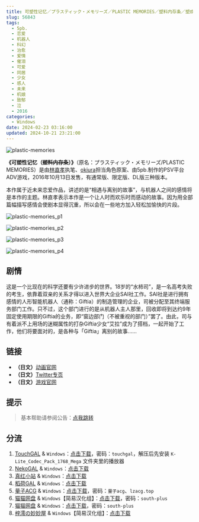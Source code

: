 ```yaml
---
title: 可塑性记忆／プラスティック・メモリーズ／PLASTIC MEMORIES／塑料内存条／塑成型记忆
slug: 56843
tags:
  - 5pb.
  - 恋爱
  - 机器人
  - 科幻
  - 治愈
  - 爱情
  - 催泪
  - 可爱
  - 同居
  - 少女
  - 感人
  - 未来
  - 机娘
  - 致郁
  - 泣
  - 2016
categories:
  - Windows
date: 2024-02-23 03:16:00
updated: 2024-10-21 23:21:00
---
```


![plastic-memories](https://static.30hb.cn/vndb/img/plastic-memories.webp)

**《可塑性记忆（~~塑料内存条~~）》**（原名：プラスティック・メモリーズ/PLASTIC MEMORIES）是由[林直孝](https://zh.moegirl.org.cn/林直孝)执笔、[okiura](https://zh.moegirl.org.cn/index.php?title=Okiura&action=edit&redlink=1)担当角色原案、由5pb.制作的PSV平台ADV游戏，2016年10月13日发售，有通常版、限定版、DL版三种版本。

<!--more-->

本作属于近未来恋爱作品，讲述的是“相遇与离别的故事”，与机器人之间的感情将是本作的主题。林直孝表示本作是一个让人时而欢乐时而感动的故事。因为用全部篇幅描写感情会使剧本显得沉重，所以会在一些地方加入轻松加愉快的片段。

![plastic-memories_p1](https://static.30hb.cn/vndb/img/plastic-memories_p1.webp)

![plastic-memories_p2](https://static.30hb.cn/vndb/img/plastic-memories_p2.webp)

![plastic-memories_p3](https://static.30hb.cn/vndb/img/plastic-memories_p3.webp)

![plastic-memories_p4](https://static.30hb.cn/vndb/img/plastic-memories_p4.webp)

## 剧情

这是一个比现在的科学还要有少许进步的世界。18岁的“水柿司”，是一名高考失败的考生，依靠着双亲的关系才得以进入世界大企业SAI社工作。SAI社是进行拥有感情的人形智能机器人（通称：Giftia）的制造管理的企业，司被分配至其终端服务部门工作。只不过，这个部门进行的是从机器人主人那里，回收即将到达约9年固定使用期限的Giftia的业务，即“窗边部门（不被重视的部门）”罢了。由此，司与有着派不上用场的迷糊属性的打杂Giftia少女“艾拉”成为了搭档，一起开始了工作，他们将要面对的，是各种与「Giftia」离别的故事......

## 链接

- **（日文）**[动画官网](https://www.plastic-memories.jp/)
- **（日文）**[Twitter专页](https://twitter.com/pla_memo/)
- **（日文）**[游戏官网](http://5pb.jp/games/plastic-memories/)

## 提示

> 基本帮助请参阅公告：[点我跳转](/)

## 分流

1. [TouchGAL](https://www.touchgal.us/) & `Windows`：[点击下载](https://pan.touchgal.net/s/2DlTg)，密码：`touchgal`，解压后先安装 `K-Lite_Codec_Pack_1768_Mega` 文件夹里的播放器
2. [NekoGAL](https://www.nekogal.com/) & `Windows`：[点击下载](https://pan.nekogal.top/s/krGFa)
3. [真红小站](https://www.shinnku.com/) & `Windows`：[点击下载](https://www.shinnku.com/api/download/0/win/%E5%8F%AF%E5%A1%91%E6%80%A7%E8%AE%B0%E5%BF%86.7z)
4. [稻荷GAL](https://inarigal.com/) & `Windows`：[点击下载](https://download.zrflie1.pw/PC/%E5%8F%AF%E5%A1%91%E6%80%A7%E8%AE%B0%E5%BF%86.7z)
5. [量子ACG](https://lzacg.org/) & `Windows`：[点击下载](https://lzacg.org/391)，密码：`量子acg`、`lzacg.top`
6. [猫猫网盘](https://catcat.cloud/) & `Windows`【简易汉化组】：[点击下载](https://catcat.cloud/d/GalGame/SP%E5%90%8E%E7%AB%AF1%5BGalGame%E5%88%86%E5%8C%BA%5D/%E5%8D%97%2BGalGame%E6%B1%89%E5%8C%96%E5%8C%BA%E5%85%A8%E5%8C%BA%E5%A4%87%E4%BB%BD%E5%90%88%E9%9B%86%5B%E9%87%8D%E5%8E%8B%5D-%E7%A6%BB%E6%95%A3/%E7%AC%AC%E4%B8%80%E8%BD%AE-Part2/Main/%5B5pb.%20Games%5D%20PLASTIC%20MEMORIES%20%20%E5%8F%AF%E5%A1%91%E6%80%A7%E8%AE%B0%E5%BF%86%20%E6%B1%89%E5%8C%96%E7%A1%AC%E7%9B%98%E7%89%88%5B%E5%8F%AF%E5%A1%91%E6%80%A7%E8%AE%B0%E5%BF%86%E8%B4%B4%E5%90%A7%26Woqu%2002%E5%A4%A7%E5%93%A5%20%E7%AE%80%E6%98%93%E6%B1%89%E5%8C%96%E7%BB%84%5D/%5B5pb.%20Games%5D%20PLASTIC%20MEMORIES%20%20%E5%8F%AF%E5%A1%91%E6%80%A7%E8%AE%B0%E5%BF%86%20%E6%B1%89%E5%8C%96%E7%A1%AC%E7%9B%98%E7%89%88%5B%E5%8F%AF%E5%A1%91%E6%80%A7%E8%AE%B0%E5%BF%86%E8%B4%B4%E5%90%A7%26Woqu%2002%E5%A4%A7%E5%93%A5%20%E7%AE%80%E6%98%93%E6%B1%89%E5%8C%96%E7%BB%84%5D.rar?sign=omEo_rpGM0yNOij98TC7-sGCrirhyJnav_A62KSoHIM=:0)，密码：`south-plus`
7. [猫猫网盘](https://catcat.cloud/) & `Windows`：[点击下载](https://catcat.cloud/d/GalGame/SP%E5%90%8E%E7%AB%AF1%5BGalGame%E5%88%86%E5%8C%BA%5D/%E7%BB%88%E7%82%B9%E6%B1%89%E5%8C%96%E9%87%8D%E6%95%B4v2%E7%89%88-%E7%A6%BB%E6%95%A3/%E6%9C%AC%E4%BD%93-Part1/%5BMAGES.%5D%20%E3%83%97%E3%83%A9%E3%82%B9%E3%83%86%E3%82%A3%E3%83%83%E3%82%AF%E3%83%BB%E3%83%A1%E3%83%A2%E3%83%AA%E3%83%BC%E3%82%BA%20%E5%8F%AF%E5%A1%91%E6%80%A7%E8%AE%B0%E5%BF%86.rar?sign=AVBujiiHolY7h0nXmhJHe_TjIV3eQhZXHkS30myAC0o=:0)，密码：`south-plus`
8. [梓澪の妙妙屋](https://zi0.cc/) & `Windows`【简易汉化组】：[点击下载](https://zi0.cc/d/%60%E3%80%90%E5%90%88%E9%9B%86%E7%B3%BB%E5%88%97%E3%80%91/%E5%8D%97%2BGalGame%E6%B1%89%E5%8C%96%E5%8C%BA%E5%85%A8%E5%8C%BA%E8%B5%84%E6%BA%90%E5%A4%87%E4%BB%BD/1/01/%5B5pb.%20Games%5D%20PLASTIC%20MEMORIES%20%20%E5%8F%AF%E5%A1%91%E6%80%A7%E8%AE%B0%E5%BF%86%20%E6%B1%89%E5%8C%96%E7%A1%AC%E7%9B%98%E7%89%88%5B%E5%8F%AF%E5%A1%91%E6%80%A7%E8%AE%B0%E5%BF%86%E8%B4%B4%E5%90%A7%26Woqu%2002%E5%A4%A7%E5%93%A5%20%E7%AE%80%E6%98%93%E6%B1%89%E5%8C%96%E7%BB%84%5D.zip?sign=opfNezC1PnY878yqGV6y3lj9qbdFJHvWGG3Y5MOGX-c=:0)
